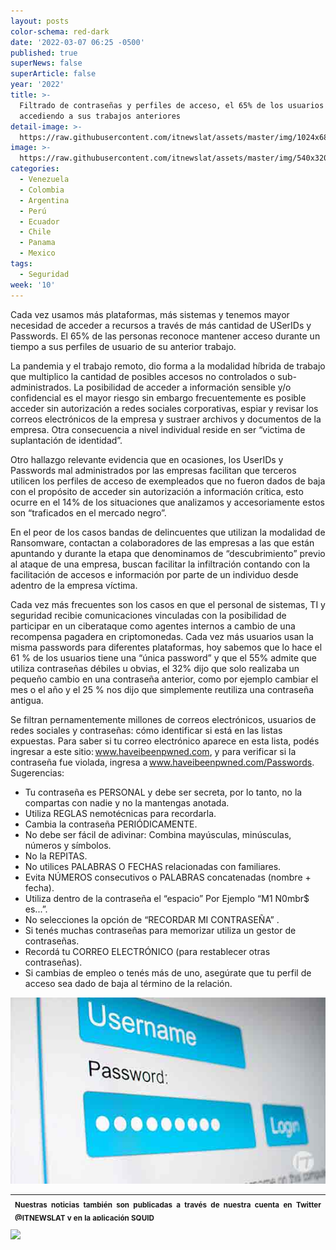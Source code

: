 ```yaml
---
layout: posts
color-schema: red-dark
date: '2022-03-07 06:25 -0500'
published: true
superNews: false
superArticle: false
year: '2022'
title: >-
  Filtrado de contraseñas y perfiles de acceso, el 65% de los usuarios continúa
  accediendo a sus trabajos anteriores 
detail-image: >-
  https://raw.githubusercontent.com/itnewslat/assets/master/img/1024x680/Password-g.jpg
image: >-
  https://raw.githubusercontent.com/itnewslat/assets/master/img/540x320/Password-p.jpg
categories:
  - Venezuela
  - Colombia
  - Argentina
  - Perú
  - Ecuador
  - Chile
  - Panama
  - Mexico
tags:
  - Seguridad
week: '10'
---
```

Cada vez usamos más plataformas, más sistemas y tenemos mayor necesidad de acceder a recursos a través de más cantidad de USerIDs y Passwords. El 65% de las personas reconoce mantener acceso durante un tiempo a sus perfiles de usuario de su anterior trabajo. 
 
La pandemia y el trabajo remoto, dio forma a la modalidad híbrida de trabajo que multiplico la cantidad de posibles accesos no controlados o sub-administrados. La posibilidad de acceder a información sensible y/o confidencial es el mayor riesgo sin embargo frecuentemente es posible acceder sin autorización a redes sociales corporativas, espiar y revisar los correos electrónicos de la empresa y sustraer archivos y documentos de la empresa. Otra consecuencia a nivel individual reside en ser “victima de suplantación de identidad”. 
 
Otro hallazgo relevante evidencia que en ocasiones, los UserIDs y Passwords mal administrados por las empresas facilitan que terceros utilicen los perfiles de acceso de exempleados que no fueron dados de baja con el propósito de acceder sin autorización a información crítica, esto ocurre en el 14% de los situaciones que analizamos y accesoriamente estos son “traficados en el mercado negro”. 
 
En el peor de los casos bandas de delincuentes que utilizan la modalidad de Ransomware, contactan a colaboradores de las empresas a las que están apuntando y durante la etapa que denominamos de “descubrimiento” previo al ataque de una empresa, buscan facilitar la infiltración contando con la facilitación de accesos e información por parte de un individuo desde adentro de la empresa víctima.
 
Cada vez más frecuentes son los casos en que el personal de sistemas, TI y seguridad recibie comunicaciones vinculadas con la posibilidad de participar en un ciberataque como agentes internos a cambio de una recompensa pagadera en criptomonedas. Cada vez más usuarios usan la misma passwords para diferentes plataformas, hoy sabemos que lo hace el 61 % de los usuarios tiene una “única password” y que el 55% admite que utiliza  contraseñas débiles u obvias, el 32% dijo que solo realizaba un pequeño cambio en una contraseña anterior, como por ejemplo cambiar el mes o el año y el 25 % nos dijo que simplemente reutiliza una contraseña antigua.
 
Se filtran pernamentemente millones de correos electrónicos, usuarios de redes sociales y contraseñas: cómo identificar si está en las listas expuestas. Para saber si tu correo electrónico aparece en esta lista, podés ingresar a este sitio: www.haveibeenpwned.com, y para verificar si la contraseña fue violada, ingresa a www.haveibeenpwned.com/Passwords. 
Sugerencias: 
 
- Tu contraseña es PERSONAL y debe ser secreta, por lo tanto, no la compartas con nadie y no la mantengas anotada. 
- Utiliza REGLAS nemotécnicas para recordarla. 
- Cambia la contraseña PERIÓDICAMENTE. 
- No debe ser fácil de adivinar: Combina mayúsculas, minúsculas, números y símbolos. 
- No la REPITAS. 
- No utilices PALABRAS O FECHAS relacionadas con familiares. 
- Evita NÚMEROS consecutivos o PALABRAS concatenadas (nombre + fecha). 
- Utiliza dentro de la contraseña el “espacio” Por Ejemplo “M1 N0mbr$ es...”. 
- No selecciones la opción de “RECORDAR MI CONTRASEÑA” . 
- Si tenés muchas contraseñas para memorizar utiliza un gestor de contraseñas.  
- Recordá tu CORREO ELECTRÓNICO (para restablecer otras contraseñas). 
- Si cambias de empleo o tenés más de uno, asegúrate que tu perfil de acceso sea dado de baja al término de la relación.

![](https://raw.githubusercontent.com/itnewslat/assets/master/img/540x320/Password-p.jpg)

<table style="height: 42px;" width="569">
<tbody>
<tr>
<td style="text-align: justify;"><sub><strong>Nuestras noticias también son publicadas a través de nuestra cuenta en Twitter <a href="https://twitter.com/itnewslat?lang=es">@ITNEWSLAT</a> y en la aplicación <a href="https://squidapp.co/en/">SQUID</a></strong></sub></td>
</tr>
</tbody>
</table>

<img src="https://tracker.metricool.com/c3po.jpg?hash=56f88a41e39ab42c063cc51676587a04"/>